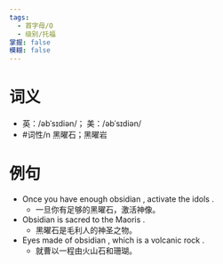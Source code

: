 ```yaml
---
tags:
  - 首字母/O
  - 级别/托福
掌握: false
模糊: false
---
```

# 词义
- 英：/əbˈsɪdiən/； 美：/əbˈsɪdiən/
- #词性/n  黑曜石；黑曜岩
# 例句
- Once you have enough obsidian , activate the idols .
	- 一旦你有足够的黑曜石，激活神像。
- Obsidian is sacred to the Maoris .
	- 黑曜石是毛利人的神圣之物。
- Eyes made of obsidian , which is a volcanic rock .
	- 就曹以一程由火山石和珊瑚。

